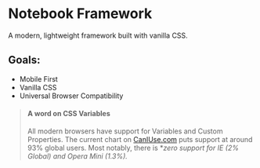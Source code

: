 # Notebook Framework

A modern, lightweight framework built with vanilla CSS.

## Goals:
- Mobile First
- Vanilla CSS
- Universal Browser Compatibility
> #### A word on CSS Variables
> All modern browsers have support for Variables and Custom Properties. 
> The current chart on [CanIUse.com](https://caniuse.com/#search=variables) puts support at around 93% global users. Most notably, there is **zero support for IE (2% Global) and Opera Mini (1.3%).*
